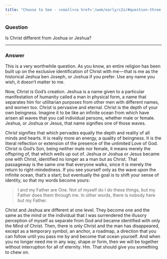 ```yaml
---
title: "Choose to See - <small><a href='/wom/early/c2s/#question-three'>Question Four</a></small>"
---
```


### Question

Is Christ different from Joshua or Jeshua?

---

### Answer

This is a very worthwhile question. As you know, an entire religion has
been built up on the exclusive identification of Christ with me — that
is me as the historical Jeshua ben Joseph, or Joshua if you prefer. Use
any name you wish, it doesn’t matter to me.

Now, Christ is God’s creation. Jeshua is a name given to a particular
manifestation of humanity called a man in physical form, a name that
separates him for utilitarian purposes from other men with different
names, and women too. Christ is pervasive and eternal. Christ is the
depth of your own beingness. Imagine it to be like an infinite ocean
from which have arisen all waves that you call individual persons,
whether male or female. Jeshua, or Joshua or Jesus, that name signifies
one of those waves.

Christ signifies that which pervades equally the depth and reality of
all minds and hearts. It is really more an energy, a quality of
beingness. It is the literal reflection or extension of the presence of
the unlimited Love of God. Christ is God’s Son, being neither male nor
female, it means merely the offspring of, that which wells up out of.
Jeshua or Joshua or Jesus became one with Christ, identified no longer
as a man but as Christ. That passageway is the same one that everyone
walks, since it is merely the return to right-mindedness. If you see
yourself only as the wave upon the infinite ocean, that’s a start; but
eventually the goal is to shift your sense of identity, so that my words
become yours:

> I and my Father are One. Not of myself do I do these things, but my
> Father does them through me. In other words, there is nobody here but my
> Father.

Christ and Jeshua are different at one level. They become one and the
same as the mind or the individual that I was surrendered the illusory
perception of myself as separate from God and became identified with
only the Mind of Christ. Then, there is only Christ and the man has
disappeared, except as a temporary symbol, an anchor, a roadmap, a
direction that you can follow until you pass me by and become that ocean
yourself. And when you no longer need me in any way, shape or form, then
we will be together without interruption for all of eternity. Hm. That
should give you something to chew on.

